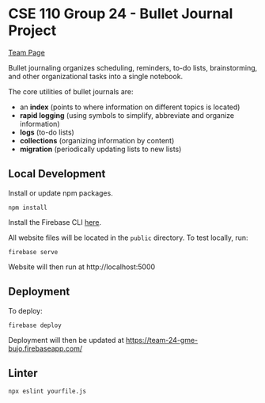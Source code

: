 # CSE 110 Group 24 - Bullet Journal Project

[Team Page](./admin/team.md)

Bullet journaling organizes scheduling, reminders, to-do lists, brainstorming, and other organizational tasks into a single notebook.

The core utilities of bullet journals are:
- an **index** (points to where information on different topics is located)
- **rapid logging** (using symbols to simplify, abbreviate and organize information)
- **logs** (to-do lists)
- **collections** (organizing information by content)
- **migration** (periodically updating lists to new lists)

## Local Development

Install or update npm packages.

```
npm install
```

Install the Firebase CLI [here](https://firebase.google.com/docs/cli#install_the_firebase_cli).

All website files will be located in the `public` directory. To test locally, run:

```
firebase serve
```

Website will then run at http://localhost:5000

## Deployment

To deploy:

```
firebase deploy
```

Deployment will then be updated at https://team-24-gme-bujo.firebaseapp.com/


## Linter
```
npx eslint yourfile.js
```
